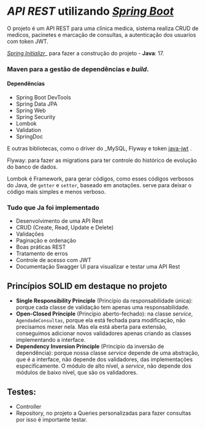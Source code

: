 


# _API REST_  utilizando  [_Spring Boot_](https://spring.io/projects/spring-boot)
O projeto é um API REST para uma clinica medica, sistema realiza CRUD de medicos, pacinetes e marcação de consultas, a autenticação dos usuarios com token JWT.

[_Spring Initializr_](https://start.spring.io)_  para fazer a construção do projeto -   **Java**: 17.

### Maven para a gestão de dependências e _build_.
####  Dependências
- Spring Boot DevTools
- Spring Data JPA
- Spring Web
- Spring Security
- Lombok
- Validation
-  SpringDoc

E outras bibliotecas, como o driver do  _MySQL, Flyway e token [java-jwt](https://github.com/auth0/java-jwt) .

Flyway: para fazer as migrations para ter controle do histórico de evolução do banco de dados.

Lombok é Framework, para gerar códigos, como esses códigos verbosos do Java, de `getter` e `setter`, baseado em anotações. serve para deixar  o código mais simples e menos verboso.

### Tudo que Ja foi implementado
-   Desenvolvimento de uma API Rest
-   ﻿﻿CRUD (Create, Read, Update e Delete)
-   ﻿﻿Validações
-   ﻿﻿Paginação e ordenação
-   ﻿﻿Boas práticas REST
-   ﻿﻿Tratamento de erros
-   ﻿﻿Controle de acesso com JWT
- Documentação Swagger UI para visualizar e testar uma API Rest


## Princípios SOLID em destaque no projeto

-   **Single Responsibility Principle**  (Princípio da responsabilidade única): porque cada classe de validação tem apenas uma responsabilidade.
-   **Open-Closed Principle**  (Princípio aberto-fechado): na classe  _service_,  `AgendadeConsultas`, porque ela está fechada para modificação, não precisamos mexer nela. Mas ela está aberta para extensão, conseguimos adicionar novos validadores apenas criando as classes implementando a interface.
-   **Dependency Inversion Principle**  (Princípio da inversão de dependência): porque nossa classe  _service_  depende de uma abstração, que é a interface, não depende dos validadores, das implementações especificamente. O módulo de alto nível, a  _service_, não depende dos módulos de baixo nível, que são os validadores.

## Testes:
- Controller
- Repository, no projeto a Queries personalizadas para fazer consultas por isso é importante testar.
